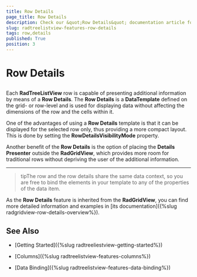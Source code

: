 ```yaml
---
title: Row Details
page_title: Row Details
description: Check our &quot;Row Details&quot; documentation article for the RadTreeListView WPF control.
slug: radtreelistview-features-row-details
tags: row,details
published: True
position: 3
---
```


# Row Details



## 

Each __RadTreeListView__ row is capable of presenting additional information by means of a __Row Details__. The __Row Details__ is a __DataTemplate__ defined on the grid- or row-level and is used for displaying data without affecting the dimensions of the row and the cells within it.

One of the advantages of using a __Row Details__ template is that it can be displayed for the selected row only, thus providing a more compact layout. This is done by setting the __RowDetailsVisibilityMode__ property.

Another benefit of the __Row Details__ is the option of placing the __Details Presenter__ outside the __RadGridView__, which provides more room for traditional rows without depriving the user of the additional information.

____

>tipThe row and the row details share the same data context, so you are free to bind the elements in your template to any of the properties of the data item.

As the __Row Details__ feature is inherited from the __RadGridView__, you can find more detailed information and examples in [its documentation]({%slug radgridview-row-details-overview%}).

## See Also

 * [Getting Started]({%slug radtreeliestview-getting-started%})

 * [Columns]({%slug radtreelistview-features-columns%})

 * [Data Binding]({%slug radtreelistview-features-data-binding%})
